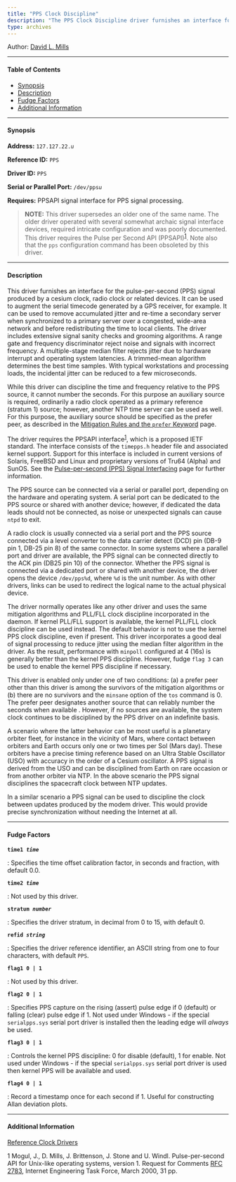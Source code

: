 ```yaml
---
title: "PPS Clock Discipline"
description: "The PPS Clock Discipline driver furnishes an interface for the pulse-per-second (PPS) signal produced by a cesium clock, radio clock, or related devices."
type: archives
---
```


Author: [David L. Mills](mailto:mills@udel.edu)

* * *

#### Table of Contents

*   [Synopsis](/documentation/drivers/driver22/#synopsis)
*   [Description](/documentation/drivers/driver22/#description)
*   [Fudge Factors](/documentation/drivers/driver22/#fudge-factors)
*   [Additional Information](/documentation/drivers/driver22/#additional-information)

* * *

#### Synopsis

**Address:** <code>127.127.22._u_</code>

**Reference ID:** `PPS`

**Driver ID:** `PPS`

**Serial or Parallel Port:** <code>/dev/pps*u*</code>

**Requires:** PPSAPI signal interface for PPS signal processing.

> **NOTE:** This driver supersedes an older one of the same name. The older driver operated with several somewhat archaic signal interface devices, required intricate configuration and was poorly documented. This driver requires the Pulse per Second API (PPSAPI)<sup>[1](#myfootnote1)</sup>. Note also that the `pps` configuration command has been obsoleted by this driver.

* * *

#### Description

This driver furnishes an interface for the pulse-per-second (PPS) signal produced by a cesium clock, radio clock or related devices. It can be used to augment the serial timecode generated by a GPS receiver, for example. It can be used to remove accumulated jitter and re-time a secondary server when synchronized to a primary server over a congested, wide-area network and before redistributing the time to local clients. The driver includes extensive signal sanity checks and grooming algorithms. A range gate and frequency discriminator reject noise and signals with incorrect frequency. A multiple-stage median filter rejects jitter due to hardware interrupt and operating system latencies. A trimmed-mean algorithm determines the best time samples. With typical workstations and processing loads, the incidental jitter can be reduced to a few microseconds.

While this driver can discipline the time and frequency relative to the PPS source, it cannot number the seconds. For this purpose an auxiliary source is required, ordinarily a radio clock operated as a primary reference (stratum 1) source; however, another NTP time server can be used as well. For this purpose, the auxiliary source should be specified as the prefer peer, as described in the [Mitigation Rules and the `prefer` Keyword](/documentation/4.2.8-series/prefer/) page.

The driver requires the PPSAPI interface<sup>[1](#myfootnote1)</sup>, which is a proposed IETF standard. The interface consists of the `timepps.h` header file and associated kernel support. Support for this interface is included in current versions of Solaris, FreeBSD and Linux and proprietary versions of Tru64 (Alpha) and SunOS. See the [Pulse-per-second (PPS) Signal Interfacing](/documentation/4.2.8-series/pps/) page for further information.

The PPS source can be connected via a serial or parallel port, depending on the hardware and operating system. A serial port can be dedicated to the PPS source or shared with another device; however, if dedicated the data leads should not be connected, as noise or unexpected signals can cause `ntpd` to exit.

A radio clock is usually connected via a serial port and the PPS source connected via a level converter to the data carrier detect (DCD) pin (DB-9 pin 1, DB-25 pin 8) of the same connector. In some systems where a parallel port and driver are available, the PPS signal can be connected directly to the ACK pin (DB25 pin 10) of the connector. Whether the PPS signal is connected via a dedicated port or shared with another device, the driver opens the device `/dev/pps%d`, where `%d` is the unit number. As with other drivers, links can be used to redirect the logical name to the actual physical device.

The driver normally operates like any other driver and uses the same mitigation algorithms and PLL/FLL clock discipline incorporated in the daemon. If kernel PLL/FLL support is available, the kernel PLL/FLL clock discipline can be used instead. The default behavior is not to use the kernel PPS clock discipline, even if present. This driver incorporates a good deal of signal processing to reduce jitter using the median filter algorithm in the driver. As the result, performance with `minpoll` configured at 4 (16s) is generally better than the kernel PPS discipline. However, fudge `flag 3` can be used to enable the kernel PPS discipline if necessary.

This driver is enabled only under one of two conditions: (a) a prefer peer other than this driver is among the survivors of the mitigation algorithms or (b) there are no survivors and the `minsane` option of the `tos` command is 0. The prefer peer designates another source that can reliably number the seconds when available . However, if no sources are available, the system clock continues to be disciplined by the PPS driver on an indefinite basis.

A scenario where the latter behavior can be most useful is a planetary orbiter fleet, for instance in the vicinity of Mars, where contact between orbiters and Earth occurs only one or two times per Sol (Mars day). These orbiters have a precise timing reference based on an Ultra Stable Oscillator (USO) with accuracy in the order of a Cesium oscillator. A PPS signal is derived from the USO and can be disciplined from Earth on rare occasion or from another orbiter via NTP. In the above scenario the PPS signal disciplines the spacecraft clock between NTP updates.

In a similar scenario a PPS signal can be used to discipline the clock between updates produced by the modem driver. This would provide precise synchronization without needing the Internet at all.

* * *

#### Fudge Factors

<code>**time1 _time_**</code>

: Specifies the time offset calibration factor, in seconds and fraction, with default 0.0.

<code>**time2 _time_**</code>

: Not used by this driver.

<code>**stratum _number_**</code>

: Specifies the driver stratum, in decimal from 0 to 15, with default 0.

<code>**refid _string_**</code>

: Specifies the driver reference identifier, an ASCII string from one to four characters, with default `PPS`.

<code>**flag1 0 | 1**</code>

: Not used by this driver.

<code>**flag2 0 | 1**</code>

: Specifies PPS capture on the rising (assert) pulse edge if 0 (default) or falling (clear) pulse edge if 1. Not used under Windows - if the special `serialpps.sys` serial port driver is installed then the leading edge will _always_ be used.

<code>**flag3 0 | 1**</code>

: Controls the kernel PPS discipline: 0 for disable (default), 1 for enable. Not used under Windows - if the special `serialpps.sys` serial port driver is used then kernel PPS will be available and used.

<code>**flag4 0 | 1**</code>

: Record a timestamp once for each second if 1. Useful for constructing Allan deviation plots.

* * *

#### Additional Information

[Reference Clock Drivers](/documentation/4.2.8-series/refclock/)

<a name="myfootnote1">1</a>  Mogul, J., D. Mills, J. Brittenson, J. Stone and U. Windl. Pulse-per-second API for Unix-like operating systems, version 1. Request for Comments [RFC 2783](/reflib/rfc/rfc2783.txt), Internet Engineering Task Force, March 2000, 31 pp.